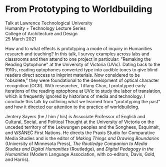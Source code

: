 # From Prototyping to Worldbuilding

Talk at Lawrence Technological University  
Humanity + Technology Lecture Series    
College of Architecture and Design  
25 March 2021

How and to what effects is prototyping a mode of inquiry in Humanities research and teaching? In this talk, I survey examples across labs and classrooms and then attend to one project in particular: "Remaking the Reading Optophone" at the University of Victoria (UVic). Dating back to the 1910s, reading optophones converted type into audible tones to give blind readers direct access to inkprint materials. Now considered to be "obsolete," they were foundational to the development of optical character recognition (OCR). With researcher, Tiffany Chan, I prototyped early iterations of the reading optophone at UVic to study the labor of translation, which is frequently ignored by historians of media and technology. I conclude this talk by outlining what we learned from "prototyping the past" and how it directed our attention to the practice of worldbuilding. 

Jentery Sayers (he / him / his) is Associate Professor of English and Cultural, Social, and Political Thought at the University of Victoria on the unceded territory of the Lekwungen peoples and the Songhees, Esquimalt, and W̱SÁNEĆ First Nations. He directs the Praxis Studio for Comparative Media Studies and is the editor of *Making Things and Drawing Boundaries* (University of Minnesota Press), *The Routledge Companion to Media Studies and Digital Humanities* (Routledge), and *Digital Pedagogy in the Humanities* (Modern Language Association, with co-editors, Davis, Gold, and Harris). 
